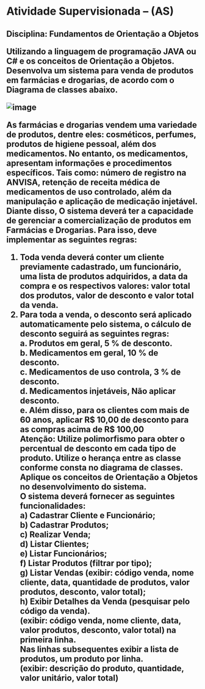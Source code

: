 

<h1>Atividade Supervisionada – (AS)<br/>
<h2>Disciplina: Fundamentos de Orientação a Objetos<br/>
  
Utilizando a linguagem de programação JAVA ou C# e os conceitos de Orientação a Objetos. Desenvolva um
sistema para venda de produtos em farmácias e drogarias, de acordo com o Diagrama de classes abaixo.<br/>

![image](https://github.com/murilofsm/AS_JAVA_v1/assets/96501309/e4caf209-008c-4c51-a4e0-be5857bfb09a)<br/>

As farmácias e drogarias vendem uma variedade de produtos, dentre eles: cosméticos, perfumes, produtos de higiene pessoal,
além dos medicamentos. No entanto, os medicamentos, apresentam informações e procedimentos específicos. Tais como: número
de registro na ANVISA, retenção de receita médica de medicamentos de uso controlado, além da manipulação e aplicação de
medicação injetável.<br/>
Diante disso, O sistema deverá ter a capacidade de gerenciar a comercialização de produtos em Farmácias e Drogarias. Para isso,
deve implementar as seguintes regras:<br/>
1. Toda venda deverá conter um cliente previamente cadastrado, um funcionário, uma lista de produtos adquiridos, a data
da compra e os respectivos valores: valor total dos produtos, valor de desconto e valor total da venda.<br/>
2. Para toda a venda, o desconto será aplicado automaticamente pelo sistema, o cálculo de desconto seguirá as seguintes
regras:<br/>
a. Produtos em geral, 5 % de desconto.<br/>
b. Medicamentos em geral, 10 % de desconto.<br/>
c. Medicamentos de uso controla, 3 % de desconto.<br/>
d. Medicamentos injetáveis, Não aplicar desconto.<br/>
e. Além disso, para os clientes com mais de 60 anos, aplicar R$ 10,00 de desconto para as compras acima de
R$ 100,00<br/>
Atenção: Utilize polimorfismo para obter o percentual de desconto em cada tipo de produto. Utilize o herança entre as classe
conforme consta no diagrama de classes. Aplique os conceitos de Orientação a Objetos no desenvolvimento do sistema.<br/>
O sistema deverá fornecer as seguintes funcionalidades:<br/>
a) Cadastrar Cliente e Funcionário;<br/>
b) Cadastrar Produtos;<br/>
c) Realizar Venda;<br/>
d) Listar Clientes;<br/>
e) Listar Funcionários;<br/>
f) Listar Produtos (filtrar por tipo);<br/>
g) Listar Vendas (exibir: código venda, nome cliente, data, quantidade de produtos, valor produtos, desconto, valor total);<br/>
h) Exibir Detalhes da Venda (pesquisar pelo código da venda).<br/>
(exibir: código venda, nome cliente, data, valor produtos, desconto, valor total) na primeira linha.<br/>
Nas linhas subsequentes exibir a lista de produtos, um produto por linha.<br/>
(exibir: descrição do produto, quantidade, valor unitário, valor total)<br/>

